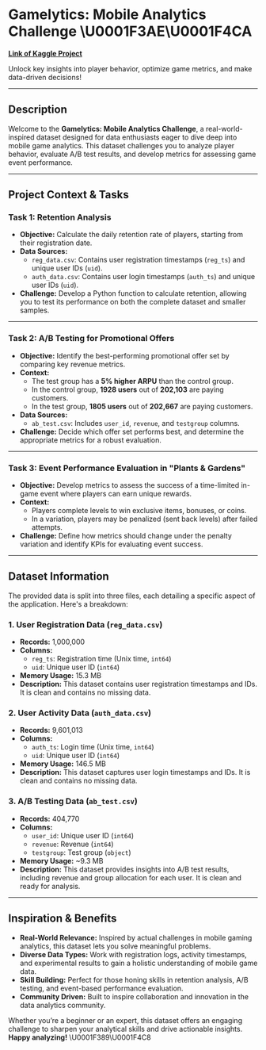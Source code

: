 # Gamelytics: Mobile Analytics Challenge \U0001F3AE\U0001F4CA

[**Link of Kaggle Project**](https://www.kaggle.com/datasets/debs2x/gamelytics-mobile-analytics-challenge/code)

Unlock key insights into player behavior, optimize game metrics, and make data-driven decisions!

---

## **Description**

Welcome to the **Gamelytics: Mobile Analytics Challenge**, a real-world-inspired dataset designed for data enthusiasts eager to dive deep into mobile game analytics. This dataset challenges you to analyze player behavior, evaluate A/B test results, and develop metrics for assessing game event performance.

---

## **Project Context & Tasks**

### **Task 1: Retention Analysis**

- **Objective:** Calculate the daily retention rate of players, starting from their registration date.
- **Data Sources:**
  - `reg_data.csv`: Contains user registration timestamps (`reg_ts`) and unique user IDs (`uid`).
  - `auth_data.csv`: Contains user login timestamps (`auth_ts`) and unique user IDs (`uid`).
- **Challenge:** Develop a Python function to calculate retention, allowing you to test its performance on both the complete dataset and smaller samples.

---

### **Task 2: A/B Testing for Promotional Offers**

- **Objective:** Identify the best-performing promotional offer set by comparing key revenue metrics.
- **Context:**
  - The test group has a **5% higher ARPU** than the control group.
  - In the control group, **1928 users** out of **202,103** are paying customers.
  - In the test group, **1805 users** out of **202,667** are paying customers.
- **Data Sources:**
  - `ab_test.csv`: Includes `user_id`, `revenue`, and `testgroup` columns.
- **Challenge:** Decide which offer set performs best, and determine the appropriate metrics for a robust evaluation.

---

### **Task 3: Event Performance Evaluation in "Plants & Gardens"**

- **Objective:** Develop metrics to assess the success of a time-limited in-game event where players can earn unique rewards.
- **Context:**
  - Players complete levels to win exclusive items, bonuses, or coins.
  - In a variation, players may be penalized (sent back levels) after failed attempts.
- **Challenge:** Define how metrics should change under the penalty variation and identify KPIs for evaluating event success.

---

## **Dataset Information**

The provided data is split into three files, each detailing a specific aspect of the application. Here's a breakdown:

### **1. User Registration Data (`reg_data.csv`)**
- **Records:** 1,000,000
- **Columns:**
  - `reg_ts`: Registration time (Unix time, `int64`)
  - `uid`: Unique user ID (`int64`)
- **Memory Usage:** 15.3 MB
- **Description:** This dataset contains user registration timestamps and IDs. It is clean and contains no missing data.

### **2. User Activity Data (`auth_data.csv`)**
- **Records:** 9,601,013
- **Columns:**
  - `auth_ts`: Login time (Unix time, `int64`)
  - `uid`: Unique user ID (`int64`)
- **Memory Usage:** 146.5 MB
- **Description:** This dataset captures user login timestamps and IDs. It is clean and contains no missing data.

### **3. A/B Testing Data (`ab_test.csv`)**
- **Records:** 404,770
- **Columns:**
  - `user_id`: Unique user ID (`int64`)
  - `revenue`: Revenue (`int64`)
  - `testgroup`: Test group (`object`)
- **Memory Usage:** ~9.3 MB
- **Description:** This dataset provides insights into A/B test results, including revenue and group allocation for each user. It is clean and ready for analysis.

---

## **Inspiration & Benefits**

- **Real-World Relevance:** Inspired by actual challenges in mobile gaming analytics, this dataset lets you solve meaningful problems.
- **Diverse Data Types:** Work with registration logs, activity timestamps, and experimental results to gain a holistic understanding of mobile game data.
- **Skill Building:** Perfect for those honing skills in retention analysis, A/B testing, and event-based performance evaluation.
- **Community Driven:** Built to inspire collaboration and innovation in the data analytics community.

Whether you’re a beginner or an expert, this dataset offers an engaging challenge to sharpen your analytical skills and drive actionable insights. **Happy analyzing!** \U0001F389\U0001F4C8

